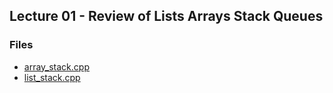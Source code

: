 ## Lecture 01 - Review of Lists Arrays Stack Queues


### Files
- [array_stack.cpp](array_stack.cpp)
- [list_stack.cpp](list_stack.cpp)


